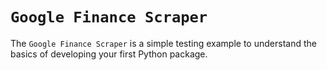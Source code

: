 # `Google Finance Scraper`

The `Google Finance Scraper` is a simple testing example to understand the basics of developing your first Python package. 
